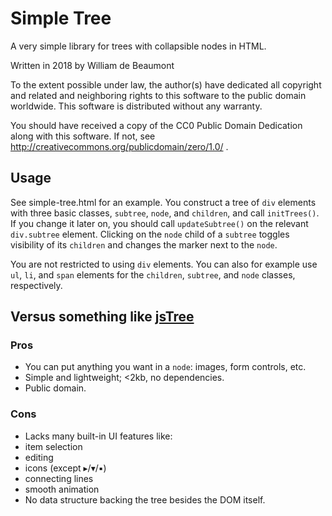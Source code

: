# Simple Tree

A very simple library for trees with collapsible nodes in HTML.

Written in 2018 by William de Beaumont

To the extent possible under law, the author(s) have dedicated all copyright and related and neighboring rights to this software to the public domain worldwide. This software is distributed without any warranty.

You should have received a copy of the CC0 Public Domain Dedication along with this software. If not, see http://creativecommons.org/publicdomain/zero/1.0/ .

## Usage

See simple-tree.html for an example. You construct a tree of `div` elements with three basic classes, `subtree`, `node`, and `children`, and call `initTrees()`. If you change it later on, you should call `updateSubtree()` on the relevant `div.subtree` element. Clicking on the `node` child of a `subtree` toggles visibility of its `children` and changes the marker next to the `node`.

You are not restricted to using `div` elements. You can also for example use `ul`, `li`, and `span` elements for the `children`, `subtree`, and `node` classes, respectively.

## Versus something like [jsTree](https://www.jstree.com/)

### Pros

 - You can put anything you want in a `node`: images, form controls, etc.
 - Simple and lightweight; <2kb, no dependencies.
 - Public domain.

### Cons

 - Lacks many built-in UI features like:
  - item selection
  - editing
  - icons (except ▸/▾/▪)
  - connecting lines
  - smooth animation
 - No data structure backing the tree besides the DOM itself.

